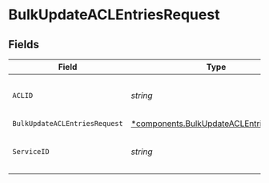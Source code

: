# BulkUpdateACLEntriesRequest


## Fields

| Field                                                                                             | Type                                                                                              | Required                                                                                          | Description                                                                                       | Example                                                                                           |
| ------------------------------------------------------------------------------------------------- | ------------------------------------------------------------------------------------------------- | ------------------------------------------------------------------------------------------------- | ------------------------------------------------------------------------------------------------- | ------------------------------------------------------------------------------------------------- |
| `ACLID`                                                                                           | *string*                                                                                          | :heavy_check_mark:                                                                                | Alphanumeric string identifying a ACL.                                                            | 6tUXdegLTf5BCig0zGFrU3                                                                            |
| `BulkUpdateACLEntriesRequest`                                                                     | [*components.BulkUpdateACLEntriesRequest](../../models/components/bulkupdateaclentriesrequest.md) | :heavy_minus_sign:                                                                                | N/A                                                                                               |                                                                                                   |
| `ServiceID`                                                                                       | *string*                                                                                          | :heavy_check_mark:                                                                                | Alphanumeric string identifying the service.                                                      | SU1Z0isxPaozGVKXdv0eY                                                                             |
